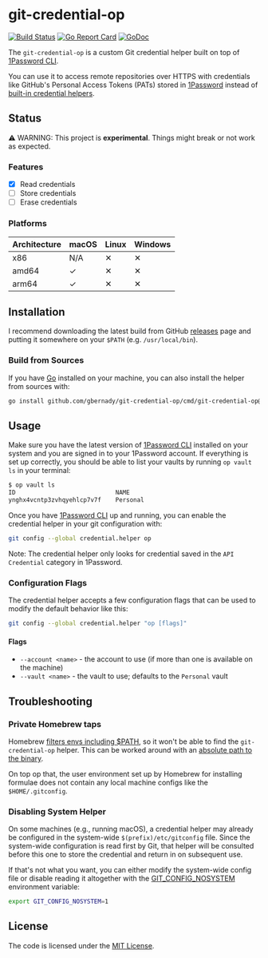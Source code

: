 # git-credential-op

[![Build Status](https://github.com/gbernady/git-credential-op/workflows/Build/badge.svg?branch=main)](https://github.com/gbernady/git-credential-op/actions?query=branch%3Amain)
[![Go Report Card](https://goreportcard.com/badge/github.com/gbernady/git-credential-op)](https://goreportcard.com/report/github.com/gbernady/git-credential-op)
[![GoDoc](https://pkg.go.dev/badge/github.com/gbernady/git-credential-op)](https://pkg.go.dev/github.com/gbernady/git-credential-op)

The `git-credential-op` is a custom Git credential helper built on top of [1Password CLI](https://developer.1password.com/docs/cli/get-started/).

You can use it to access remote repositories over HTTPS with credentials like GitHub's Personal Access Tokens (PATs) stored in [1Password](https://1password.com) instead of [built-in credential helpers](https://git-scm.com/book/en/v2/Git-Tools-Credential-Storage).

## Status

⚠️ WARNING: This project is **experimental**. Things might break or not work as expected.

### Features

- [x] Read credentials
- [ ] Store credentials
- [ ] Erase credentials

### Platforms

| Architecture | macOS | Linux | Windows |
|--------------|-------|-------|---------|
| x86          | N/A   | ✕     | ✕       |
| amd64        | ✓     | ✕     | ✕       |
| arm64        | ✓     | ✕     | ✕       |

## Installation

I recommend downloading the latest build from GitHub [releases](https://github.com/gbernady/git-credential-op/releases) page and putting it somewhere on your `$PATH` (e.g. `/usr/local/bin`).

### Build from Sources

If you have [Go](https://go.dev) installed on your machine, you can also install the helper from sources with:

```sh
go install github.com/gbernady/git-credential-op/cmd/git-credential-op@latest
```

## Usage

Make sure you have the latest version of [1Password CLI](https://developer.1password.com/docs/cli/get-started/) installed on your system and you are signed in to your 1Password account. If everything is set up correctly, you should be able to list your vaults by running `op vault ls` in your terminal:

```sh
$ op vault ls
ID                            NAME
ynghx4vcntp3zvhqyehlcp7v7f    Personal
```

Once you have [1Password CLI](https://developer.1password.com/docs/cli/get-started/) up and running, you can enable the credential helper in your git configuration with:

```sh
git config --global credential.helper op
```

Note: The credential helper only looks for credential saved in the `API Credential` category in 1Password.

### Configuration Flags

The credential helper accepts a few configuration flags that can be used to modify the default behavior like this:

```sh
git config --global credential.helper "op [flags]"
```

#### Flags

- `--account <name>` - the account to use (if more than one is available on the machine)
- `--vault <name>` - the vault to use; defaults to the `Personal` vault

## Troubleshooting

### Private Homebrew taps

Homebrew [filters envs including $PATH](https://github.com/Homebrew/brew/blob/master/bin/brew#L127), so it won't be able to find the `git-credential-op` helper. This can be worked around with an [absolute path to the binary](https://git-scm.com/docs/gitcredentials#_custom_helpers).

On top op that, the user environment set up by Homebrew for installing formulae does not contain any local machine configs like the `$HOME/.gitconfig`.

### Disabling System Helper

On some machines (e.g., running macOS), a credential helper may already be configured in the system-wide `$(prefix)/etc/gitconfig` file. Since the system-wide configuration is read first by Git, that helper will be consulted before this one to store the credential and return in on subsequent use.

If that's not what you want, you can either modify the system-wide config file or disable reading it altogether with the [GIT_CONFIG_NOSYSTEM](https://git-scm.com/docs/git-config#Documentation/git-config.txt-GITCONFIGNOSYSTEM) environment variable:

```sh
export GIT_CONFIG_NOSYSTEM=1
```

## License

The code is licensed under the [MIT License](./LICENSE).
